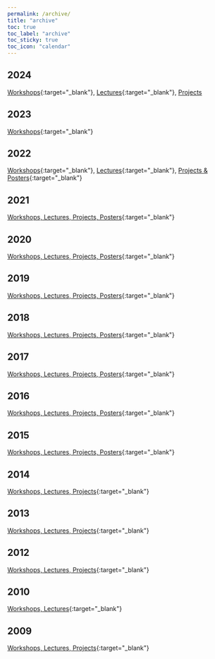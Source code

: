 ```yaml
---
permalink: /archive/
title: "archive"
toc: true
toc_label: "archive"
toc_sticky: true
toc_icon: "calendar"
---
```


## 2024
[Workshops](https://web.archive.org/web/20241013033951/https://esu-ct.conference.ubbcluj.ro/programme/#workshops*){:target="_blank"}, [Lectures](https://web.archive.org/web/20250221073017/https://esu-ct.conference.ubbcluj.ro/lectures/){:target="_blank"}, [Projects]()

## 2023
[Workshops](https://web.archive.org/web/20230829114737/https://digihubb.centre.ubbcluj.ro/workshops/){:target="_blank"}

## 2022
[Workshops](https://web.archive.org/web/20220808160733/https://esu.fdhl.info/workshops/){:target="_blank"}, [Lectures](https://web.archive.org/web/20250207110927/https://esu.fdhl.info/lectures-2/){:target="_blank"}, [Projects & Posters](https://web.archive.org/web/20240328000000*/https://esu.fdhl.info/projects-posters/){:target="_blank"}

## 2021
[Workshops, Lectures, Projects, Posters](){:target="_blank"}

## 2020
[Workshops, Lectures, Projects, Posters](){:target="_blank"}

## 2019
[Workshops, Lectures, Projects, Posters](){:target="_blank"}

## 2018
[Workshops, Lectures, Projects, Posters](){:target="_blank"}

## 2017
[Workshops, Lectures, Projects, Posters](){:target="_blank"}

## 2016
[Workshops, Lectures, Projects, Posters](){:target="_blank"}

## 2015
[Workshops, Lectures, Projects, Posters](https://web.archive.org/web/20231127082322/https://esu.fdhl.info/2015-2/){:target="_blank"}


## 2014
[Workshops, Lectures, Projects](https://web.archive.org/web/20231127082318/https://esu.fdhl.info/2014-2/){:target="_blank"}


## 2013
[Workshops, Lectures, Projects](https://web.archive.org/web/20231127082317/https://esu.fdhl.info/2013-2/){:target="_blank"}

## 2012
[Workshops, Lectures, Projects](https://web.archive.org/web/20231127082317/https://esu.fdhl.info/2012-2/){:target="_blank"}

## 2010
[Workshops, Lectures](https://web.archive.org/web/20250215173555/https://esu.fdhl.info/2010-2/){:target="_blank"}

## 2009
[Workshops, Lectures, Projects](https://web.archive.org/web/20250214141158/https://esu.fdhl.info/2009-2/){:target="_blank"}